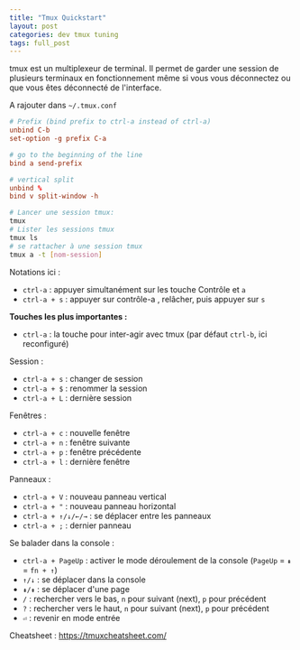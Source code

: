 ```yaml
---
title: "Tmux Quickstart" 
layout: post
categories: dev tmux tuning 
tags: full_post
---
```


tmux est un multiplexeur de terminal. Il permet de garder une session de plusieurs terminaux en fonctionnement même si vous vous déconnectez ou que vous êtes déconnecté de l'interface.

<!--more-->
A rajouter dans `~/.tmux.conf`
```conf
# Prefix (bind prefix to ctrl-a instead of ctrl-a)
unbind C-b
set-option -g prefix C-a

# go to the beginning of the line
bind a send-prefix

# vertical split
unbind %
bind v split-window -h
```

```bash
# Lancer une session tmux:
tmux
# Lister les sessions tmux
tmux ls
# se rattacher à une session tmux
tmux a -t [nom-session]
```

Notations ici :
- `ctrl-a` : appuyer simultanément sur les touche Contrôle et `a` 
- `ctrl-a + s` : appuyer sur contrôle-a , relâcher, puis appuyer sur `s`

**Touches les plus importantes :**
- `ctrl-a` : la touche pour inter-agir avec tmux (par défaut `ctrl-b`, ici reconfiguré)

Session :

- `ctrl-a + s` : changer de session
- `ctrl-a + $` : renommer la session
- `ctrl-a + L` : dernière session

Fenêtres :

- `ctrl-a + c` : nouvelle fenêtre  
- `ctrl-a + n` : fenêtre suivante
- `ctrl-a + p` : fenêtre précédente
- `ctrl-a + l` : dernière fenêtre

Panneaux :

- `ctrl-a + V` : nouveau panneau vertical
- `ctrl-a + "` : nouveau panneau horizontal
- `ctrl-a + ↑/↓/←/→` : se déplacer entre les panneaux
- `ctrl-a + ;` : dernier panneau

Se balader dans la console :

- `ctrl-a + PageUp` : activer le mode déroulement de la console (`PageUp` = `⇞` = `fn + ↑`)
- `↑/↓` : se déplacer dans la console
- `⇞/⇟` : se déplacer d'une page
- `/` : rechercher vers le bas, `n` pour suivant (next), `p` pour précédent
- `?` : rechercher vers le haut, `n` pour suivant (next), `p` pour précédent
- `⏎` : revenir en mode entrée

Cheatsheet : <https://tmuxcheatsheet.com/>
